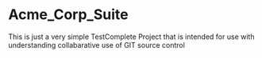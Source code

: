 # Acme_Corp_Suite

This is just a very simple TestComplete Project that is intended for use with understanding collabarative use of GIT source control
